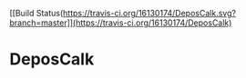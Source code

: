 [[Build Status(https://travis-ci.org/16130174/DeposCalk.svg?branch=master]](https://travis-ci.org/16130174/DeposCalk)

# DeposCalk
